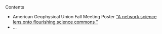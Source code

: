 

Contents
- American Geophysical Union Fall Meeting Poster ["A network science lens onto flourishing science commons "](https://agu.confex.com/agu/fm23/meetingapp.cgi/Paper/1406370)
- ...


